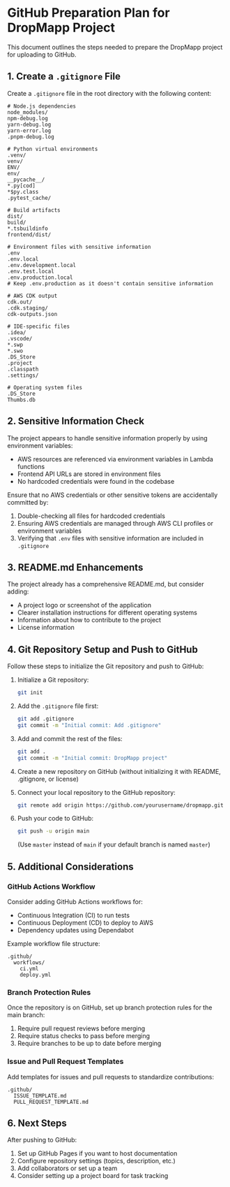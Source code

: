 # GitHub Preparation Plan for DropMapp Project

This document outlines the steps needed to prepare the DropMapp project for uploading to GitHub.

## 1. Create a `.gitignore` File

Create a `.gitignore` file in the root directory with the following content:

```
# Node.js dependencies
node_modules/
npm-debug.log
yarn-debug.log
yarn-error.log
.pnpm-debug.log

# Python virtual environments
.venv/
venv/
ENV/
env/
__pycache__/
*.py[cod]
*$py.class
.pytest_cache/

# Build artifacts
dist/
build/
*.tsbuildinfo
frontend/dist/

# Environment files with sensitive information
.env
.env.local
.env.development.local
.env.test.local
.env.production.local
# Keep .env.production as it doesn't contain sensitive information

# AWS CDK output
cdk.out/
.cdk.staging/
cdk-outputs.json

# IDE-specific files
.idea/
.vscode/
*.swp
*.swo
.DS_Store
.project
.classpath
.settings/

# Operating system files
.DS_Store
Thumbs.db
```

## 2. Sensitive Information Check

The project appears to handle sensitive information properly by using environment variables:

- AWS resources are referenced via environment variables in Lambda functions
- Frontend API URLs are stored in environment files
- No hardcoded credentials were found in the codebase

Ensure that no AWS credentials or other sensitive tokens are accidentally committed by:

1. Double-checking all files for hardcoded credentials
2. Ensuring AWS credentials are managed through AWS CLI profiles or environment variables
3. Verifying that `.env` files with sensitive information are included in `.gitignore`

## 3. README.md Enhancements

The project already has a comprehensive README.md, but consider adding:

- A project logo or screenshot of the application
- Clearer installation instructions for different operating systems
- Information about how to contribute to the project
- License information

## 4. Git Repository Setup and Push to GitHub

Follow these steps to initialize the Git repository and push to GitHub:

1. Initialize a Git repository:
   ```bash
   git init
   ```

2. Add the `.gitignore` file first:
   ```bash
   git add .gitignore
   git commit -m "Initial commit: Add .gitignore"
   ```

3. Add and commit the rest of the files:
   ```bash
   git add .
   git commit -m "Initial commit: DropMapp project"
   ```

4. Create a new repository on GitHub (without initializing it with README, .gitignore, or license)

5. Connect your local repository to the GitHub repository:
   ```bash
   git remote add origin https://github.com/yourusername/dropmapp.git
   ```

6. Push your code to GitHub:
   ```bash
   git push -u origin main
   ```
   (Use `master` instead of `main` if your default branch is named `master`)

## 5. Additional Considerations

### GitHub Actions Workflow

Consider adding GitHub Actions workflows for:

- Continuous Integration (CI) to run tests
- Continuous Deployment (CD) to deploy to AWS
- Dependency updates using Dependabot

Example workflow file structure:
```
.github/
  workflows/
    ci.yml
    deploy.yml
```

### Branch Protection Rules

Once the repository is on GitHub, set up branch protection rules for the main branch:

1. Require pull request reviews before merging
2. Require status checks to pass before merging
3. Require branches to be up to date before merging

### Issue and Pull Request Templates

Add templates for issues and pull requests to standardize contributions:

```
.github/
  ISSUE_TEMPLATE.md
  PULL_REQUEST_TEMPLATE.md
```

## 6. Next Steps

After pushing to GitHub:

1. Set up GitHub Pages if you want to host documentation
2. Configure repository settings (topics, description, etc.)
3. Add collaborators or set up a team
4. Consider setting up a project board for task tracking